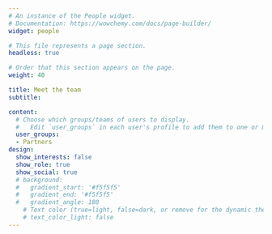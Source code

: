 ```yaml
---
# An instance of the People widget.
# Documentation: https://wowchemy.com/docs/page-builder/
widget: people

# This file represents a page section.
headless: true

# Order that this section appears on the page.
weight: 40

title: Meet the team
subtitle: 

content:
  # Choose which groups/teams of users to display.
  #   Edit `user_groups` in each user's profile to add them to one or more of these groups.
  user_groups:
  - Partners
design:
  show_interests: false
  show_role: true
  show_social: true
  # background:
  #   gradient_start: '#f5f5f5'
  #   gradient_end: '#f5f5f5'
  #   gradient_angle: 180
    # Text color (true=light, false=dark, or remove for the dynamic theme color).
    # text_color_light: false
---
```

